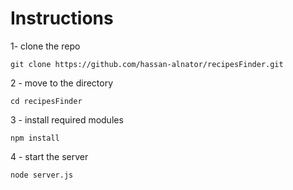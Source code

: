 # Instructions

1- clone the repo
```
git clone https://github.com/hassan-alnator/recipesFinder.git
```

2 - move to the directory 
```
cd recipesFinder
```

3 - install required modules
```
npm install
```

4 - start the server
```
node server.js
```

